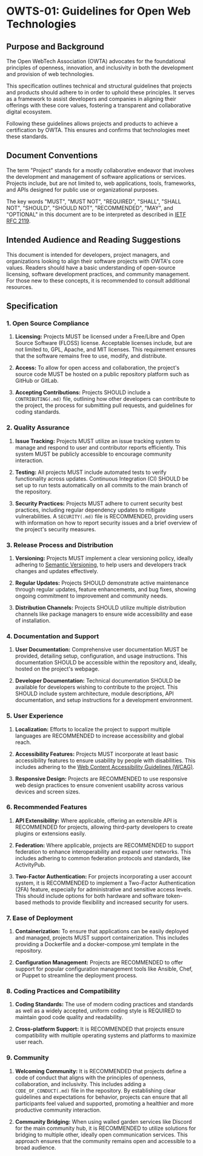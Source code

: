 # OWTS-01: Guidelines for Open Web Technologies

## Purpose and Background

The Open WebTech Association (OWTA) advocates for the foundational principles of openness, innovation, and inclusivity in both the development and provision of web technologies.

This specification outlines technical and structural guidelines that projects and products should adhere to in order to uphold these principles. It serves as a framework to assist developers and companies in aligning their offerings with these core values, fostering a transparent and collaborative digital ecosystem.

Following these guidelines allows projects and products to achieve a certification by OWTA. This ensures and confirms that technologies meet these standards.

## Document Conventions

The term "Project" stands for a mostly collaborative endeavor that involves the development and management of software applications or services. Projects include, but are not limited to, web applications, tools, frameworks, and APIs designed for public use or organizational purposes.

The key words "MUST", "MUST NOT", "REQUIRED", "SHALL", "SHALL NOT", "SHOULD", "SHOULD NOT", "RECOMMENDED", "MAY", and "OPTIONAL" in this document are to be interpreted as described in [IETF RFC 2119](https://datatracker.ietf.org/doc/html/rfc2119).

## Intended Audience and Reading Suggestions

This document is intended for developers, project managers, and organizations looking to align their software projects with OWTA's core values. Readers should have a basic understanding of open-source licensing, software development practices, and community management. For those new to these concepts, it is recommended to consult additional resources.

## Specification

### 1. Open Source Compliance

1. **Licensing:** Projects MUST be licensed under a Free/Libre and Open Source Software (FLOSS) license. Acceptable licenses include, but are not limited to, GPL, Apache, and MIT licenses. This requirement ensures that the software remains free to use, modify, and distribute.

2. **Access:** To allow for open access and collaboration, the project's source code MUST be hosted on a public repository platform such as GitHub or GitLab.

3. **Accepting Contributions:** Projects SHOULD include a `CONTRIBUTING(.md)` file, outlining how other developers can contribute to the project, the process for submitting pull requests, and guidelines for coding standards.

### 2. Quality Assurance

1. **Issue Tracking:** Projects MUST utilize an issue tracking system to manage and respond to user and contributor reports efficiently. This system MUST be publicly accessible to encourage community interaction.

2. **Testing:** All projects MUST include automated tests to verify functionality across updates. Continuous Integration (CI) SHOULD be set up to run tests automatically on all commits to the main branch of the repository.

3. **Security Practices:** Projects MUST adhere to current security best practices, including regular dependency updates to mitigate vulnerabilities. A `SECURITY(.md)` file is RECOMMENDED, providing users with information on how to report security issues and a brief overview of the project's security measures.

### 3. Release Process and Distribution

1. **Versioning:** Projects MUST implement a clear versioning policy, ideally adhering to [Semantic Versioning](https://semver.org/), to help users and developers track changes and updates effectively.

2. **Regular Updates:** Projects SHOULD demonstrate active maintenance through regular updates, feature enhancements, and bug fixes, showing ongoing commitment to improvement and community needs.

3. **Distribution Channels:** Projects SHOULD utilize multiple distribution channels like package managers to ensure wide accessibility and ease of installation.

### 4. Documentation and Support

1. **User Documentation:** Comprehensive user documentation MUST be provided, detailing setup, configuration, and usage instructions. This documentation SHOULD be accessible within the repository and, ideally, hosted on the project's webpage.

2. **Developer Documentation:** Technical documentation SHOULD be available for developers wishing to contribute to the project. This SHOULD include system architecture, module descriptions, API documentation, and setup instructions for a development environment.

### 5. User Experience

1. **Localization:** Efforts to localize the project to support multiple languages are RECOMMENDED to increase accessibility and global reach.

2. **Accessibility Features:** Projects MUST incorporate at least basic accessibility features to ensure usability by people with disabilities. This includes adhering to the [Web Content Accessibility Guidelines (WCAG)](https://www.w3.org/WAI/standards-guidelines/wcag/).

3. **Responsive Design:** Projects are RECOMMENDED to use responsive web design practices to ensure convenient usability across various devices and screen sizes.

### 6. Recommended Features

1. **API Extensibility:** Where applicable, offering an extensible API is RECOMMENDED for projects, allowing third-party developers to create plugins or extensions easily.

2. **Federation:** Where applicable, projects are RECOMMENDED to support federation to enhance interoperability and expand user networks. This includes adhering to common federation protocols and standards, like ActivityPub.

3. **Two-Factor Authentication:** For projects incorporating a user account system, it is RECOMMENDED to implement a Two-Factor Authentication (2FA) feature, especially for administrative and sensitive access levels. This should include options for both hardware and software token-based methods to provide flexibility and increased security for users.

### 7. Ease of Deployment

1. **Containerization:** To ensure that applications can be easily deployed and managed, projects MUST support containerization. This includes providing a Dockerfile and a docker-compose.yml template in the repository.

2. **Configuration Management:** Projects are RECOMMENDED to offer support for popular configuration management tools like Ansible, Chef, or Puppet to streamline the deployment process.

### 8. Coding Practices and Compatibility

1. **Coding Standards:** The use of modern coding practices and standards as well as a widely accepted, uniform coding style is REQUIRED to maintain good code quality and readability.

2. **Cross-platform Support:** It is RECOMMENDED that projects ensure compatibility with multiple operating systems and platforms to maximize user reach.

### 9. Community

1. **Welcoming Community:** It is RECOMMENDED that projects define a code of conduct that aligns with the principles of openness, collaboration, and inclusivity. This includes adding a `CODE_OF_CONDUCT(.md)` file in the repository. By establishing clear guidelines and expectations for behavior, projects can ensure that all participants feel valued and supported, promoting a healthier and more productive community interaction.

2. **Community Bridging:** When using walled garden services like Discord for the main community hub, it is RECOMMENDED to utilize solutions for bridging to multiple other, ideally open communication services. This approach ensures that the community remains open and accessible to a broad audience.
